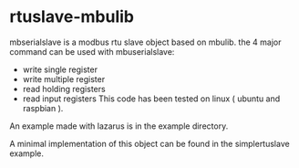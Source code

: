 # rtuslave-mbulib
mbserialslave is a modbus rtu slave object based on mbulib.
the 4 major command can be used with mbuserialslave:
- write single register
- write multiple register
- read holding registers
- read input registers
This code has been tested on linux ( ubuntu and raspbian ).

An example made with lazarus is in the example directory.

A minimal implementation of this object can be found in the simplertuslave example.


